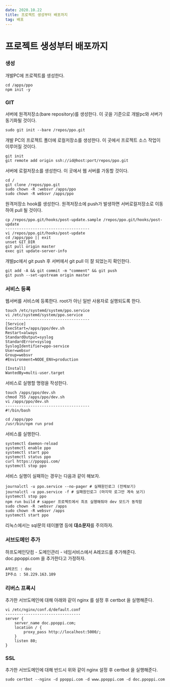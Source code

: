 ```yaml
---
date: 2020.10.22
title: 프로젝트 생성부터 배포까지
tag: 배포
---
```



# 프로젝트 생성부터 배포까지

### 생성

개발PC에 프로젝트를 생성한다.

```
cd /apps/ppo
npm init -y
```

### GIT

서버에 원격저장소(bare repository)를 생성한다. 이 곳을 기준으로 개발pc와 서버가 동기화될 것이다.

```
sudo git init --bare /repos/ppo.git
```

개발 PC의 프로젝트 폴더에 로컬저장소를 생성한다. 이 곳에서 프로젝트 소스 작업이 이루어질 것이다.

```
git init
git remote add origin ssh://id@host:port/repos/ppo.git
```

서버에 로컬저장소를 생성한다. 이 곳에서 웹 서버를 가동할 것이다. 

```
cd /
git clone /repos/ppo.git
sudo chown -R :websvr /apps/ppo
sudo chown -R websvr /apps/ppo
```

원격저장소 hook를 생성한다. 원격저장소에 push가 발생하면 서버로컬저장소로 이동하여 pull 될 것이다.

```
cp /repos/ppo.git/hooks/post-update.sample /repos/ppo.git/hooks/post-update
-------------------------------------
vi /repos/ppo.git/hooks/post-update
cd /apps/ppo || exit
unset GIT_DIR
git pull origin master
exec git update-server-info
```

개발pc에서 git push 후 서버에서 git pull 이 잘 되었는지 확인한다.

```
git add -A && git commit -m "comment" && git push
git push --set-upstream origin master
```

### 서비스 등록

웹서버를 서비스에 등록한다. root가 아닌 일반 사용자로 실행되도록 한다.

```
touch /etc/systemd/system/ppo.service
vi /etc/systemd/system/ppo.service
-------------------------------------
[Service]
ExecStart=/apps/ppo/dev.sh
Restart=always
StandardOutput=syslog
StandardError=syslog
SyslogIdentifier=ppo-service
User=websvr
Group=websvr
#Environment=NODE_ENV=production

[Install]
WantedBy=multi-user.target
```

서비스로 실행할 명령을 작성한다.

```
touch /apps/ppo/dev.sh
chmod 755 /apps/ppo/dev.sh
vi /apps/ppo/dev.sh
-------------------------------------
#!/bin/bash

cd /apps/ppo
/usr/bin/npm run prod
```

서비스를 실행한다.

```
systemctl daemon-reload
systemctl enable ppo
systemctl start ppo
systemctl status ppo
curl https://ppoppi.com/
systemctl stop ppo
```

서비스 실행이 실패하는 경우는 다음과 같이 해보자.

```
journalctl -u ppo.service --no-pager # 실패원인로그 (전체보기)
journalctl -u ppo.service -f # 실패원인로그 (마지막 로그만 계속 보기)
systemctl stop ppo
npm run build # sapper 프로젝트에서 최초 실행해줘야 dev 모드가 동작함
sudo chown -R :websvr /apps
sudo chown -R websvr /apps
systemctl start ppo
```

리눅스에서는 sql문의 테이블명 등에 **대소문자**를 주의하자.

### 서브도메인 추가

하프도메인닷컴 - 도메인관리 - 네임서비스에서 A레코드를 추가해준다. doc.ppoppi.com 을 추가한다고 가정하자.

```
A레코드 : doc
IP주소 : 58.229.163.109
```

### 리버스 프록시

추가한 서브도메인에 대해 아래와 같이 nginx 를 설정 후 certbot 을 실행해준다.

```
vi /etc/nginx/conf.d/default.conf
---------------------------------
server {
    server_name doc.ppoppi.com;
    location / {
        proxy_pass http://localhost:5000/;
    }
    listen 80;
}
```

### SSL

추가한 서브도메인에 대해 반드시 위와 같이 nginx 설정 후 certbot 을 실행해준다.

```
sudo certbot --nginx -d ppoppi.com -d www.ppoppi.com -d doc.ppoppi.com
```

